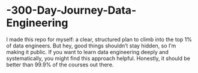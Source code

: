 # -300-Day-Journey-Data-Engineering
I made this repo for myself: a clear, structured plan to climb into the top 1% of data engineers. But hey, good things shouldn’t stay hidden, so I’m making it public. If you want to learn data engineering deeply and systematically, you might find this approach helpful. Honestly, it should be better than 99.9% of the courses out there.
